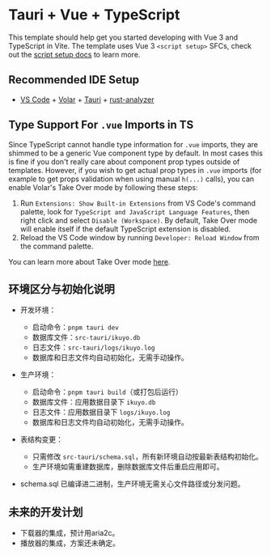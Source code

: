 # Tauri + Vue + TypeScript

This template should help get you started developing with Vue 3 and TypeScript in Vite. The template uses Vue 3 `<script setup>` SFCs, check out the [script setup docs](https://v3.vuejs.org/api/sfc-script-setup.html#sfc-script-setup) to learn more.

## Recommended IDE Setup

- [VS Code](https://code.visualstudio.com/) + [Volar](https://marketplace.visualstudio.com/items?itemName=Vue.volar) + [Tauri](https://marketplace.visualstudio.com/items?itemName=tauri-apps.tauri-vscode) + [rust-analyzer](https://marketplace.visualstudio.com/items?itemName=rust-lang.rust-analyzer)

## Type Support For `.vue` Imports in TS

Since TypeScript cannot handle type information for `.vue` imports, they are shimmed to be a generic Vue component type by default. In most cases this is fine if you don't really care about component prop types outside of templates. However, if you wish to get actual prop types in `.vue` imports (for example to get props validation when using manual `h(...)` calls), you can enable Volar's Take Over mode by following these steps:

1. Run `Extensions: Show Built-in Extensions` from VS Code's command palette, look for `TypeScript and JavaScript Language Features`, then right click and select `Disable (Workspace)`. By default, Take Over mode will enable itself if the default TypeScript extension is disabled.
2. Reload the VS Code window by running `Developer: Reload Window` from the command palette.

You can learn more about Take Over mode [here](https://github.com/johnsoncodehk/volar/discussions/471).

## 环境区分与初始化说明

- 开发环境：
  - 启动命令：`pnpm tauri dev`
  - 数据库文件：`src-tauri/ikuyo.db`
  - 日志文件：`src-tauri/logs/ikuyo.log`
  - 数据库和日志文件均自动初始化，无需手动操作。

- 生产环境：
  - 启动命令：`pnpm tauri build`（或打包后运行）
  - 数据库文件：应用数据目录下 `ikuyo.db`
  - 日志文件：应用数据目录下 `logs/ikuyo.log`
  - 数据库和日志文件均自动初始化，无需手动操作。

- 表结构变更：
  - 只需修改 `src-tauri/schema.sql`，所有新环境自动按最新表结构初始化。
  - 生产环境如需重建数据库，删除数据库文件后重启应用即可。
- schema.sql 已编译进二进制，生产环境无需关心文件路径或分发问题。

## 未来的开发计划
- 下载器的集成，预计用aria2c。
- 播放器的集成，方案还未确定。
